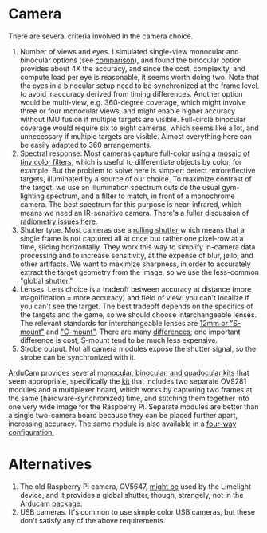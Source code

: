 # Camera

There are several criteria involved in the camera choice.

1. Number of views and eyes.  I simulated single-view monocular and binocular options (see [comparison](comparison.md)), and found the binocular option
provides about 4X the accuracy, and since the cost, complexity, and compute load per eye is reasonable, it seems worth doing two.  Note that
the eyes in a binocular setup need to be synchronized at the frame level, to avoid inaccuracy derived from timing differences.  Another
option would be multi-view, e.g. 360-degree coverage, which might involve three or four monocular views, and might enable
higher accuracy without IMU fusion if multiple targets are visible.  Full-circle binocular coverage would require six to eight cameras,
which seems like a lot, and unnecessary if multiple targets are visible.  Almost everything here can be easily adapted to 360 arrangements.
2. Spectral response.   Most cameras capture full-color using a [mosaic of tiny color filters](https://en.wikipedia.org/wiki/Bayer_filter),
which is useful to differentiate objects by color, for example.  But the problem to solve here is simpler: detect retroreflective targets,
illuminated by a source of our choice.  To maximize contrast of the target, we use an illumination spectrum outside the usual
gym-lighting spectrum, and a filter to match, in front of a monochrome camera.  The best spectrum for this purpose is near-infrared,
which means we need an IR-sensitive camera.  There's a fuller discussion of [radiometry issues here](radiometry.md).
3. Shutter type.  Most cameras use a [rolling shutter](https://en.wikipedia.org/wiki/Rolling_shutter) which means that a single frame
is not captured all at once but rather one pixel-row at a time, slicing horizontally.  They work this way to simplify in-camera data
processing and to increase sensitivity, at the expense of blur, jello, and other artifacts.  We want to maximize sharpness, in order to
accurately extract the target geometry from the image, so we use the less-common "global shutter."
4. Lenses.  Lens choice is a tradeoff between accuracy at distance (more magnification = more accuracy) and field of view: you can't
localize if you can't see the target.  The best tradeoff depends on the specifics of the targets and the game, so we should choose
interchangeable lenses. The relevant standards for interchangeable lenses are
[12mm or "S-mount"](https://en.wikipedia.org/wiki/Draft:S-mount_(CCTV_lens)) and ["C-mount"](https://en.wikipedia.org/wiki/C_mount).  There
are many [differences](https://www.optowiki.info/blog/comparison-c-mount-lenses-vs-s-mount-lenses-m12x0-5/); one important
difference is cost, S-mount tend to be much less expensive.
5. Strobe output.  Not all camera modules expose the shutter signal, so the strobe can be synchronized with it.

ArduCam provides several [monocular, binocular, and quadocular kits](https://www.arducam.com/raspberry-pi-multiple-cameras/) that seem
appropriate, specifically the [kit](https://www.arducam.com/product/arducam-1mp2-stereoscopic-camera-bundle-kit-for-raspberry-pi-nvidia-jetson-nano-xavier-nx-two-ov9281-global-shutter-monochrome-camera-modules-and-camarray-stereo-camera-hat/)
that includes two separate OV9281 modules and a multiplexer board, which works by capturing two frames at the same (hardware-synchronized)
time, and stitching them together into one very wide image for the Raspberry Pi.  Separate modules are better than a single two-camera board
because they can be placed further apart, increasing accuracy.  The same module is also available in a
[four-way configuration.](https://www.arducam.com/product/arducam-1mp4-quadrascopic-camera-bundle-kit-for-raspberry-pi-nvidia-jetson-nano-xavier-nx-four-ov9281-global-shutter-monochrome-camera-modules-and-camarray-camera-hat/)

# Alternatives

1. The old Raspberry Pi camera, OV5647, [might be](https://www.chiefdelphi.com/t/ever-wondered-what-makes-a-limelight-2-tick/380418/29)
used by the Limelight device, and it provides a global shutter, though, strangely, not in the
[Arducam package.](https://www.arducam.com/docs/cameras-for-raspberry-pi/native-raspberry-pi-cameras/5mp-ov5647-standard-camera-modules/)
2. USB cameras.  It's common to use simple color USB cameras, but these don't satisfy any of the above requirements.
